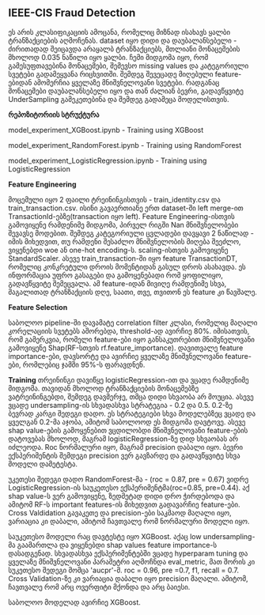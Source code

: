 ## **IEEE-CIS Fraud Detection**

ეს არის კლასიფიკაციის ამოცანა, რომელიც მიზნად ისახავს ყალბი ტრანზაქციების აღმოჩენას. dataset იყო დიდი და დაუბალანსებელი - ძირითადად შეიცავდა არაყალბ ტრანზაქციებს, მთლიანი მონაცემების მხოლოდ 0.035 ნაწილი იყო ყალბი. ჩემი მიდგომა იყო, რომ გამესუფთავებინა მონაცემები, შემევსო missing values და კატეგორიული სვეტები გადამეყვანა რიცხვითში. შემდეგ შევეცადე მიღებული feature-ებიდან ამომერჩია ყველაზე მნიშვნელოვანი სვეტები. რადგანაც მონაცემები დაუბალანსებელი იყო და თან ძალიან ბევრი, გადავწყვიტე UnderSampling გამეკეთებინა და შემდეგ გადამეცა მოდელისთვის.

**რეპოზიტორიის სტრუქტურა**

model_experiment_XGBoost.ipynb - Training using XGBoost

model_experiment_RandomForest.ipynb - Training using RandomForest

model_experiment_LogisticRegression.ipynb - Training using LogisticRegression


**Feature Engineering**

მოცემული იყო 2 ფაილი ტრეინინგისთვის - train_identity.csv და train_transaction.csv. ისინი გავაერთიანე ერთ dataset-ში left merge-ით TransactionId-ებზე(transaction იყო left).
Feature Engineering-ისთვის გამოვიყენე რამდენიმე მიდგომა, პირველ რიგში Nan მნიშვნელობები შევავსე მოდებით. 
შემდეგ კატეგორიული ცვლადები დავყავი 2 ნაწილად - იმის მიხედვით, თუ რამდენი შესაძლო მნიშვნელობის მიღება შეეძლო, ვიყენებდი woe ან one-hot encoding-ს. 
scaling-ისთვის გამოვიყენე StandardScaler.
ასევე train_transaction-ში იყო feature TransactionDT, რომელიც კონკრეტული დროის მომენტიდან გასულ დროს ასახავდა. ეს ინფორმაცია უფრო გასაგები და გამოყენებადი რომ ყოფილიყო, გადავწყვიტე შემეცვალა. 
ამ feature-იდან მივიღე რამდენიმე სხვა, მაგალითად ტრანზაქციის დღე, საათი, თვე, თვითონ ეს feature კი წავშალე.

**Feature Selection** 

საბოლოო pipeline-ში დავამატე correlation filter კლასი, რომელიც მაღალი კორელაციის სვეტებს აშორებდა, threshold-ად ავირჩიე 80%. 
იმისათვის, რომ გამერკვია, რომელი feature-ები იყო განსაკუთრებით მნიშვნელოვანი გამოვიყენე Shap(RF-სთვის rf.feature_importance). დავითვალე feature importance-ები, დავსორტე და ავირჩიე ყველაზე მნიშვნელოვანი feature-ები, რომლებიც ჯამში 95%-ს ფარავდნენ.

**Training**
თრეინინგი დავიწყე logisticRegression-ით და ვცადე რამდენიმე მიდგომა. თავიდან მხოლოდ ტრანზაქციების მონაცემებზე ვატრეინინგებდი, შემდეგ დავმერჯე, თმცა დიდი სხვაობა არ მოუცია. ასევე ვცადე undersampling-ის სხვადასხვა სტრატეგია - 0.2 და 0.5. 0.2-ზე ბევრად კარგი შედეგი დადო. ეს სტრატეგიები სხვა მოდელებზეც ვცადე და ყველგან 0.2-მა აჯობა, ამიტომ საბოლოოდ ეს მიდგომა დავტოვე. ასევე shap value-ების გამოყენებით ვცდილობდი მნიშვნელოვანი feature-ების დატოვებას მხოლოდ, მაგრამ logisticRegression-ზე დიდ სხვაობას არ იძლეოდა. Roc ნორმალური იყო, მაგრამ precision დაბალი იყო. ბევრი ექსპერიმენტის შემდეგი precision ვერ გავზარდე და გადავწყვიტე სხვა მოდელი დამეტესტა. 

უკეთესი შედეგი დადო RandomForest-მა - (roc = 0.87, pre = 0.67) ვიდრე LogisticRegression-ის საუკეთესო ექსპერიმენტმა(roc=0.85, pre=0.44). აქ shap value-ს ვერ გამოვიყენე, ზედმეტად დიდი დრო ჭირდებოდა და ამიტომ RF-ს important features-ის მიხედვით გადავარჩიე feature-ები. Cross Valdidation გავაკეთე და precision-ები საკმაოდ მაღალი იყო, ვარიაცია კი დაბალი, ამიტომ ჩავთვალე რომ ნორმალური მოდელი იყო.

საუკეთესო მოდელი რაც დავტესტე იყო XGBoost. აქაც low undersampling-მა გაამართლა და ვიყენებდი shap values feature importance-ს დასადგენად. სხვადასხვა ექსპერიმენტებში ვცადე hyperparam tuning და ყველაზე მნიშვნელოვანი პარამეტრი აღმოჩნდა eval_metric, მათ შორის კი სუკეთესო შედეგი მომცა 'aucpr'-მ. roc = 0.96, pre =0.7, f1, recall = 0.7. Cross Validation-ზე კი ვარიაცია დაბალი იყო precision მაღალი. ამიტომ, ჩავთვალე რომ არც ოვერფიტი მქონდა და არც ბაიესი. 

საბოლოო მოდელად ავირჩიე XGBoost.
